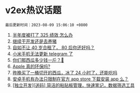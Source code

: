 # v2ex热议话题

`最后更新时间：2023-08-09 15:06:10 +0800`

1. [半年度被打了 325 绩效,怎么办](https://www.v2ex.com/t/963630)
1. [继续干开发还是去养猪](https://www.v2ex.com/t/963463)
1. [自如不让 40 岁合租了， 80 后你还好吗？](https://www.v2ex.com/t/963599)
1. [小米手机无法更新 telegram 了](https://www.v2ex.com/t/963610)
1. [你们那西瓜多少钱一斤？🍉](https://www.v2ex.com/t/963433)
1. [Apple 真的环保吗?](https://www.v2ex.com/t/963600)
1. [昨晚买了一桶切开的西瓜，冰了 24 小时了，还能吃吗](https://www.v2ex.com/t/963418)
1. [安卓手机有办法只限制在官方 app store 下载安装 app 么？](https://www.v2ex.com/t/963499)
1. [[独立开发][送码] 简洁的粘贴板管理，快速笔记，数据筛选工具](https://www.v2ex.com/t/963587)

